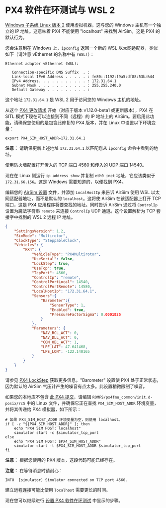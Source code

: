 # PX4 软件在环测试与 WSL 2

[Windows 子系统 Linux 版本 2](https://docs.microsoft.com/en-us/windows/wsl/install-win10) 使用虚拟机器，这与您的 Windows 主机有一个独立的 IP 地址。这意味着 PX4 不能使用 "localhost" 来找到 AirSim，这是 PX4 的默认行为。

您会注意到在 Windows 上，`ipconfig` 返回一个新的 WSL 以太网适配器，类似如下（请注意 vEthernet 的名称中有 `(WSL)`）：

```plain
Ethernet adapter vEthernet (WSL):

   Connection-specific DNS Suffix  . :
   Link-local IPv6 Address . . . . . : fe80::1192:f9a5:df88:53ba%44
   IPv4 Address. . . . . . . . . . . : 172.31.64.1
   Subnet Mask . . . . . . . . . . . : 255.255.240.0
   Default Gateway . . . . . . . . . :
```

这个地址 `172.31.64.1` 是 WSL 2 用于访问您的 Windows 主机的地址。

从这个 [PX4 更改请求](https://github.com/PX4/PX4-Autopilot/commit/1719ff9892f3c3d034f2b44e94d15527ab09cec6) 开始（对应于版本 v1.12.0-beta1 或更新版本），PX4 在 SITL 模式下现在可以连接到不同（远程）的 IP 地址上的 AirSim。要启用此功能，请确保您使用的是包含此修复的 PX4 版本，并在 Linux 中设置以下环境变量：

```shell
export PX4_SIM_HOST_ADDR=172.31.64.1
```

**注意：** 请确保更新上述地址 `172.31.64.1` 以匹配您从 `ipconfig` 命令中看到的地址。

使用防火墙配置打开传入的 TCP 端口 4560 和传入的 UDP 端口 14540。

现在在 Linux 侧运行 `ip address show` 并复制 `eth0 inet` 地址，它应该类似于 `172.31.66.156`。这是 Windows 需要知道的，以便找到 PX4。

编辑您的 [AirSim 设置](settings.md) 文件，并添加 `LocalHostIp` 来告诉 AirSim 使用 WSL 以太网适配器地址，而不是默认的 `localhost`。这将使 AirSim 在该适配器上打开 TCP 端口，这是 PX4 应用程序将要查找的地址。同时告诉 AirSim 通过将 `ControlIp` 设置为魔法字符串 `remote` 来连接 `ControlIp` UDP 通道。这个设置解析为 TCP 套接字中找到的 WSL 2 远程 IP 地址。

```json
{
    "SettingsVersion": 1.2,
    "SimMode": "Multirotor",
    "ClockType": "SteppableClock",
    "Vehicles": {
        "PX4": {
            "VehicleType": "PX4Multirotor",
            "UseSerial": false,
            "LockStep": true,
            "UseTcp": true,
            "TcpPort": 4560,
            "ControlIp": "remote",
            "ControlPortLocal": 14540,
            "ControlPortRemote": 14580,
            "LocalHostIp": "172.31.64.1",
            "Sensors":{
                "Barometer":{
                    "SensorType": 1,
                    "Enabled": true,
                    "PressureFactorSigma": 0.0001825
                }
            },
            "Parameters": {
                "NAV_RCL_ACT": 0,
                "NAV_DLL_ACT": 0,
                "COM_OBL_ACT": 1,
                "LPE_LAT": 47.641468,
                "LPE_LON": -122.140165
            }
        }
    }
}
```
请参见 [PX4 LockStep](px4_lockstep.md) 获取更多信息。"Barometer" 设置使 PX4 处于正常状态，因为默认的 AirSim 气压计产生的噪音有点太多。此设置稍微限制了噪音。

如果您的本地库不包含 [此 PX4 提交](https://github.com/PX4/PX4-Autopilot/commit/292a66ce417c9769e1a7845fbc9b8d5e68e1cf0b)，请编辑 `ROMFS/px4fmu_common/init.d-posix/rcS` 中的 Linux 文件，并确保它正在查找 `PX4_SIM_HOST_ADDR` 环境变量，并将其传递给 PX4 模拟器，如下所示：

```shell
# 如果 PX4_SIM_HOST_ADDR 环境变量为空，则使用 localhost。
if [ -z "${PX4_SIM_HOST_ADDR}" ]; then
    echo "PX4 SIM HOST: localhost"
    simulator start -c $simulator_tcp_port
else
    echo "PX4 SIM HOST: $PX4_SIM_HOST_ADDR"
    simulator start -t $PX4_SIM_HOST_ADDR $simulator_tcp_port
fi
```

**注意：** 根据您使用的 PX4 版本，这段代码可能已经存在。

**注意：** 在等待消息时请耐心：

```
INFO  [simulator] Simulator connected on TCP port 4560.
```

建立远程连接可能比使用 `localhost` 需要更长的时间。

现在您可以继续进行 [设置 PX4 软件在环测试](px4_sitl.md) 中显示的步骤。
